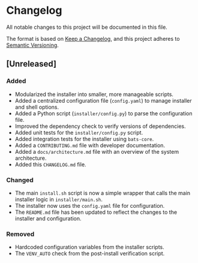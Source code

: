 # Changelog

All notable changes to this project will be documented in this file.

The format is based on [Keep a Changelog](https://keepachangelog.com/en/1.0.0/),
and this project adheres to [Semantic Versioning](https://semver.org/spec/v2.0.0.html).

## [Unreleased]

### Added
- Modularized the installer into smaller, more manageable scripts.
- Added a centralized configuration file (`config.yaml`) to manage installer and shell options.
- Added a Python script (`installer/config.py`) to parse the configuration file.
- Improved the dependency check to verify versions of dependencies.
- Added unit tests for the `installer/config.py` script.
- Added integration tests for the installer using `bats-core`.
- Added a `CONTRIBUTING.md` file with developer documentation.
- Added a `docs/architecture.md` file with an overview of the system architecture.
- Added this `CHANGELOG.md` file.

### Changed
- The main `install.sh` script is now a simple wrapper that calls the main installer logic in `installer/main.sh`.
- The installer now uses the `config.yaml` file for configuration.
- The `README.md` file has been updated to reflect the changes to the installer and configuration.

### Removed
- Hardcoded configuration variables from the installer scripts.
- The `VENV_AUTO` check from the post-install verification script.
